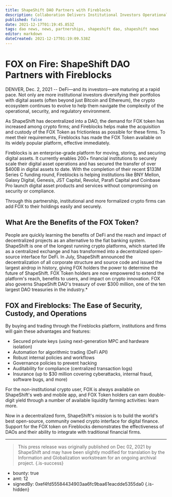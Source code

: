 ```yaml
---
title: ShapeShift DAO Partners with Fireblocks
description: Collaboration Delivers Institutional Investors Operational Ease, Security, and Custody
published: false
date: 2021-12-17T01:19:45.853Z
tags: dao news, news, partnerships, shapeshift dao, shapeshift news
editor: markdown
dateCreated: 2021-12-17T01:19:09.538Z
---
```


# FOX on Fire: ShapeShift DAO Partners with Fireblocks

DENVER, Dec. 2, 2021 -- DeFi—and its investors—are maturing at a rapid pace. Not only are more institutional investors diversifying their portfolios with digital assets (often beyond just Bitcoin and Ethereum), the crypto ecosystem continues to evolve to help them navigate the complexity of the operational, security, and regulatory environment.

As ShapeShift has decentralized into a DAO, the demand for FOX token has increased among crypto firms; and Fireblocks helps make the acquisition and custody of the FOX Token as frictionless as possible for these firms. To meet their requirements, Fireblocks has made the FOX Token available on its widely popular platform, effective immediately.

Fireblocks is an enterprise-grade platform for moving, storing, and securing digital assets. It currently enables 200+ financial institutions to securely scale their digital asset operations and has secured the transfer of over $400B in digital assets to date. With the completion of their recent $133M Series C funding round, Fireblocks is helping institutions like BNY Mellon, Galaxy Digital, Genesis, JST Capital, Revolut, Parafi Capital and Coinbase Pro launch digital asset products and services without compromising on security or compliance.

Through this partnership, institutional and more formalized crypto firms can add FOX to their holdings easily and securely.

## What Are the Benefits of the FOX Token?

People are quickly learning the benefits of DeFi and the reach and impact of decentralized projects as an alternative to the fiat banking system. ShapeShift is one of the longest running crypto platforms, which started life as a centralized exchange and has transformed into a decentralized open-source interface for DeFi. In July, ShapeShift announced the decentralization of all corporate structure and source code and issued the largest airdrop in history, giving FOX holders the power to determine the future of ShapeShift. FOX Token holders are now empowered to extend the platform's reach, benefits to users, and impact on crypto innovation. FOX also governs ShapeShift DAO's treasury of over $300 million, one of the ten largest DAO treasuries in the industry.*

## FOX and Fireblocks: The Ease of Security, Custody, and Operations

By buying and trading through the Fireblocks platform, institutions and firms will gain these advantages and features:

- Secured private keys (using next-generation MPC and hardware isolation)
- Automation for algorithmic trading (DeFi API)
- Robust internal policies and workflows
- Governance policies to prevent hacking
- Auditability for compliance (centralized transaction logs)
- Insurance (up to $30 million covering cyberattacks, internal fraud, software bugs, and more)

For the non-institutional crypto user, FOX is always available on ShapeShift's web and mobile app, and FOX Token holders can earn double-digit yield through a number of available liquidity farming activities: learn more.

Now in a decentralized form, ShapeShift's mission is to build the world's best open-source, community owned crypto interface for digital finance. Support for the FOX token on Fireblocks demonstrates the effectiveness of DAOs and their ability to integrate with traditional financial firms.

---

> This press release was originally published on Dec 02, 2021 by ShapeShift and may have been slightly modified for translation by the Information and Globalization workstream for an ongoing archival project.
{.is-success}

- bounty: true
- amt: 12
- signedBy: 0xef4fd55584434903aa6fc9baa61eacdde5355da0
{.is-hidden}
